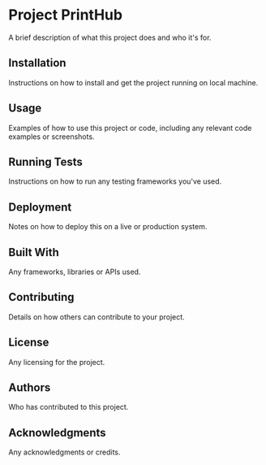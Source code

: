 # Project PrintHub

A brief description of what this project does and who it's for.

## Installation 

Instructions on how to install and get the project running on local machine.

## Usage 

Examples of how to use this project or code, including any relevant code examples or screenshots.

## Running Tests

Instructions on how to run any testing frameworks you've used.

## Deployment

Notes on how to deploy this on a live or production system.

## Built With

Any frameworks, libraries or APIs used.

## Contributing

Details on how others can contribute to your project.

## License

Any licensing for the project.

## Authors

Who has contributed to this project.

## Acknowledgments

Any acknowledgments or credits.
